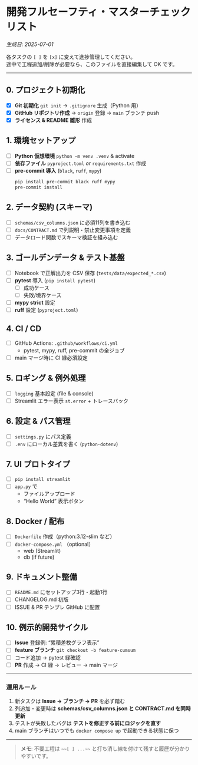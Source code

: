 
# 開発フルセーフティ・マスターチェックリスト  
*生成日: 2025-07-01*

各タスクの `[ ]` を `[x]` に変えて進捗管理してください。  
途中で工程追加/削除が必要なら、このファイルを直接編集して OK です。

---

## 0. プロジェクト初期化
- [x] **Git 初期化** `git init` → `.gitignore` 生成（Python 用）
- [x] **GitHub リポジトリ作成** → `origin` 登録 → `main` ブランチ push
- [x] **ライセンス & README 雛形** 作成

## 1. 環境セットアップ
- [ ] **Python 仮想環境** `python -m venv .venv` & activate
- [ ] **依存ファイル** `pyproject.toml` *or* `requirements.txt` 作成
- [ ] **pre-commit 導入** (`black`, `ruff`, `mypy`)
  ```bash
  pip install pre-commit black ruff mypy
  pre-commit install
  ```

## 2. データ契約 (スキーマ)
- [ ] `schemas/csv_columns.json` に必須11列を書き込む
- [ ] `docs/CONTRACT.md` で列説明・禁止変更事項を定義
- [ ] データロード関数でスキーマ検証を組み込む

## 3. ゴールデンデータ & テスト基盤
- [ ] Notebook で正解出力を CSV 保存 (`tests/data/expected_*.csv`)
- [ ] **pytest** 導入 (`pip install pytest`)
  - [ ] 成功ケース
  - [ ] 失敗/境界ケース
- [ ] **mypy strict** 設定
- [ ] **ruff** 設定 (`pyproject.toml`)

## 4. CI / CD
- [ ] GitHub Actions: `.github/workflows/ci.yml`
  - pytest, mypy, ruff, pre-commit の全ジョブ
- [ ] main マージ時に CI 緑必須設定

## 5. ロギング & 例外処理
- [ ] `logging` 基本設定 (file & console)
- [ ] Streamlit エラー表示 `st.error` + トレースバック

## 6. 設定 & パス管理
- [ ] `settings.py` にパス定義
- [ ] `.env` にローカル差異を書く (`python-dotenv`)

## 7. UI プロトタイプ
- [ ] `pip install streamlit`
- [ ] `app.py` で
  - ファイルアップロード
  - “Hello World” 表示ボタン

## 8. Docker / 配布
- [ ] `Dockerfile` 作成（python:3.12-slim など）
- [ ] `docker-compose.yml` （optional）
  - web (Streamlit)
  - db (if future)

## 9. ドキュメント整備
- [ ] `README.md` にセットアップ3行・起動1行
- [ ] CHANGELOG.md 初版
- [ ] ISSUE & PR テンプレ GitHub に配置

## 10. 例示的開発サイクル
- [ ] **Issue** 登録例: “累積差枚グラフ表示”
- [ ] **feature ブランチ** `git checkout -b feature-cumsum`
- [ ] コード追加 → pytest 緑確認
- [ ] **PR** 作成 → CI 緑 → レビュー → main マージ

---

### 運用ルール
1. 新タスクは **Issue → ブランチ → PR** を必ず踏む
2. 列追加・変更時は **schemas/csv_columns.json と CONTRACT.md を同時更新**
3. テストが失敗したバグは **テストを修正する前にロジックを直す**
4. main ブランチはいつでも `docker compose up` で起動できる状態に保つ

---

> **メモ**: 不要工程は `~~[ ] ...~~` と打ち消し線を付けて残すと履歴が分かりやすいです。
